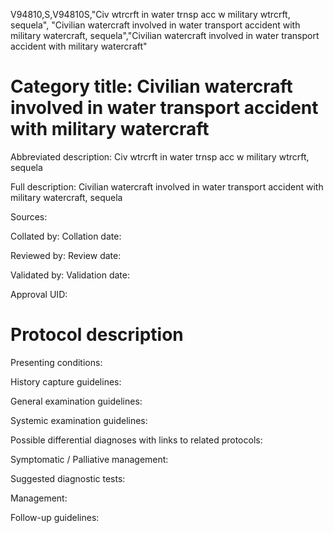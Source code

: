 V94810,S,V94810S,"Civ wtrcrft in water trnsp acc w military wtrcrft, sequela", "Civilian watercraft involved in water transport accident with military watercraft, sequela","Civilian watercraft involved in water transport accident with military watercraft"
# Category title: Civilian watercraft involved in water transport accident with military watercraft

Abbreviated description: Civ wtrcrft in water trnsp acc w military wtrcrft, sequela

Full description: Civilian watercraft involved in water transport accident with military watercraft, sequela

Sources:

Collated by:
Collation date:

Reviewed by:
Review date:

Validated by:
Validation date:

Approval UID:

# Protocol description

Presenting conditions:

History capture guidelines:

General examination guidelines:

Systemic examination guidelines:

Possible differential diagnoses with links to related protocols:

Symptomatic / Palliative management:

Suggested diagnostic tests:

Management:

Follow-up guidelines:

